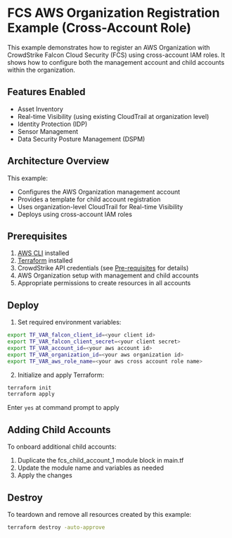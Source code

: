 # FCS AWS Organization Registration Example (Cross-Account Role)

This example demonstrates how to register an AWS Organization with CrowdStrike Falcon Cloud Security (FCS) using cross-account IAM roles. It shows how to configure both the management account and child accounts within the organization.

## Features Enabled

- Asset Inventory
- Real-time Visibility (using existing CloudTrail at organization level)
- Identity Protection (IDP)
- Sensor Management
- Data Security Posture Management (DSPM)

## Architecture Overview

This example:
- Configures the AWS Organization management account
- Provides a template for child account registration
- Uses organization-level CloudTrail for Real-time Visibility
- Deploys using cross-account IAM roles

## Prerequisites

1. [AWS CLI](https://docs.aws.amazon.com/cli/latest/userguide/install-cliv2.html) installed
2. [Terraform](https://learn.hashicorp.com/tutorials/terraform/install-cli) installed
3. CrowdStrike API credentials (see [Pre-requisites](../../README.md#pre-requisites) for details)
4. AWS Organization setup with management and child accounts
5. Appropriate permissions to create resources in all accounts

## Deploy

1. Set required environment variables:
```sh
export TF_VAR_falcon_client_id=<your client id>
export TF_VAR_falcon_client_secret=<your client secret>
export TF_VAR_account_id=<your aws account id>
export TF_VAR_organization_id=<your aws organization id>
export TF_VAR_aws_role_name=<your aws cross account role name>
```

2. Initialize and apply Terraform:
```sh
terraform init
terraform apply
```

Enter `yes` at command prompt to apply

## Adding Child Accounts
To onboard additional child accounts:

1. Duplicate the fcs_child_account_1 module block in main.tf
2. Update the module name and variables as needed
3. Apply the changes


## Destroy

To teardown and remove all resources created by this example:

```sh
terraform destroy -auto-approve
```
